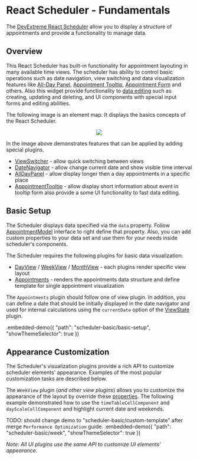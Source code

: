 # React Scheduler - Fundamentals

The [DevExtreme React Scheduler](https://devexpress.github.io/devextreme-reactive/react/scheduler) allow you to display a structure of appointments and provide a functionality to manage data.

## Overview

This React Scheduler has built-in functionality for appointment layouting in many available time views. The scheduler has ability to control basic operations such as date navigation, view switching and data visualization features like [All-Day Panel](../reference/all-day-panel.md), [Appointment Tooltip](../reference/appointment-tooltip.md), [Appointment Form](../reference/appointment-form.md) and others. Also this widget provide functionality to [data editing](../reference/editing-state.md) such as creating, updating and deleting, and UI components with special input forms and editing abilities.

The following image is an element map. It displays the basics concepts of the React Scheduler.

<p align="center">
  <img class="img-responsive" src="../../img/scheduler-elements.png">
</p>

In the image above demonstrates features that can be applied by adding special plugins.

- [ViewSwitcher](../reference/view-switcher.md) - allow quick switching between views
- [DateNavigator](../reference/date-navigator.md) - allow change current date and show visible time interval
- [AllDayPanel](../reference/all-day-panel.md) - allow display longer then a day appointments in a specific place
- [AppointmentTooltip](../reference/appointment-tooltip.md) - allow display short information about event in tooltip form also provide a some UI functionality to fast data editing.

## Basic Setup

The Scheduler displays data specified via the `data` property. Follow [AppointmentModel](../reference/scheduler.md/#appointmentmodel) interface to right define that property. Also, you can add custom properties to your data set and use them for your needs inside scheduler's components.

The Scheduler requires the following plugins for basic data visualization:

- [DayView](../reference/day-view.md) / [WeekView](../reference/week-view.md) / [MonthView](../reference/month-view.md) - each plugins render specific view layout
- [Appointments](../reference/appointments.md) - renders the appointments data structure and define template for single appointment visualization

The `Appointments` plugin should follow one of view plugin. In addition, you can define a date that should be initially displayed in the date navigator and used for internal calculations using the `currentDate` option of the [ViewState](../reference/view-state.md) plugin.

.embedded-demo({ "path": "scheduler-basic/basic-setup", "showThemeSelector": true })

## Appearance Customization

The Scheduler's visualization plugins provide a rich API to customize scheduler elements' appearance. Examples of the most popular customization tasks are described below.

The `WeekView` plugin (*and other view plugins*) allows you to customize the appearance of the layout by override these [properties](../reference/week-view.md/#properties). The following example demonstrated how to use the `timeTableCellComponent` and `dayScaleCellComponent` and highlight current date and weekends.

TODO: should change demo to "scheduler-basic/custom-template" after merge `Performance Optimization` guide.
.embedded-demo({ "path": "scheduler-basic/week", "showThemeSelector": true })

*Note: All UI plugins use the same API to customize UI elements' appearance.*
